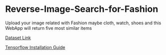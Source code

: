 # Reverse-Image-Search-for-Fashion
Upload your image related with Fashion maybe cloth, watch, shoes and this WebApp will return five most similar items 

[Dataset Link](https://www.kaggle.com/paramaggarwal/fashion-product-images-dataset)

[Tensorflow Installation Guide](https://medium.com/@arsanatladkat/how-to-setup-tensorflow-2-3-1-cpu-gpu-windows-10-e000e7811e2b)
